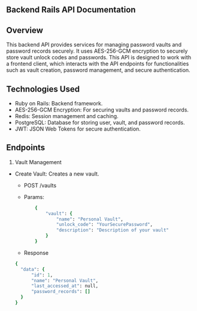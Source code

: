 ## Backend Rails API Documentation

## Overview

This backend API provides services for managing password vaults and password records securely. It uses AES-256-GCM encryption to securely store vault unlock codes and passwords. This API is designed to work with a frontend client, which interacts with the API endpoints for functionalities such as vault creation, password management, and secure authentication.

## Technologies Used

- Ruby on Rails: Backend framework.
- AES-256-GCM Encryption: For securing vaults and password records.
- Redis: Session management and caching.
- PostgreSQL: Database for storing user, vault, and password records.
- JWT: JSON Web Tokens for secure authentication.

## Endpoints

1. Vault Management

- Create Vault: Creates a new vault.

  - POST /vaults

  - Params:

    ```ruby
        {
            "vault": {
                "name": "Personal Vault",
                "unlock_code": "YourSecurePassword",
                "description": "Description of your vault"
            }
        }
    ```

  - Response

  ```ruby
  {
    "data": {
        "id": 1,
        "name": "Personal Vault",
        "last_accessed_at": null,
        "password_records": []
    }
  }
  ```
